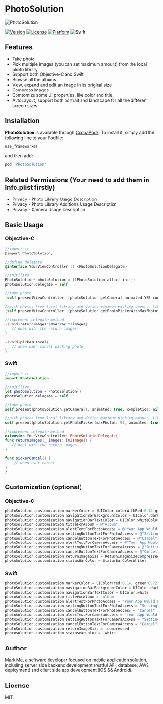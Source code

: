 # PhotoSolution
<img src="https://github.com/Mark-Ma-1988/PhotoSolution/blob/master/screenshots/image.png" alt="PhotoSolution"/>

[![Version](https://img.shields.io/cocoapods/v/ImagePicker.svg?style=flat)](http://cocoadocs.org/docsets/ImagePicker)
[![License](https://img.shields.io/cocoapods/l/ImagePicker.svg?style=flat)](http://cocoadocs.org/docsets/ImagePicker)
[![Platform](https://img.shields.io/cocoapods/p/ImagePicker.svg?style=flat)](http://cocoadocs.org/docsets/ImagePicker)
![Swift](https://img.shields.io/badge/%20in-swift%204.2-orange.svg)

## Features
- Take photo
- Pick multiple images (you can set maximum amount) from the local photo library
- Support both Objective-C and Swift
- Browse all the albums
- View, expand and edit an image in its original size
- Compress images
- Comtomize some UI properties, like color and title.
- AutoLayout, support both portrait and landscape for all the different screen sizes. 

## Installation

**PhotoSolution** is available through [CocoaPods](http://cocoapods.org). To install
it, simply add the following line to your Podfile:

```ruby
use_frameworks!
```
and then add:

```ruby
pod 'PhotoSolution'
```

## Related Permissions (Your need to add them in Info.plist firstly)
- Privacy - Photo Library Usage Description
- Privacy - Photo Library Additions Usage Description
- Privacy - Camera Usage Description

## Basic Usage

### Objective-C

```objective-c
//import it
@import PhotoSolution;

//define delegate
@interface YourViewController () <PhotoSolutionDelegate>

//initilize
PhotoSolution* photoSolution = [[PhotoSolution alloc] init];
photoSolution.delegate = self;

//take photo
[self presentViewController: [photoSolution getCamera] animated:YES completion:nil];

//pick photos from local library and define maximum picking amount, like 9
[self presentViewController: [photoSolution getPhotoPickerWithMaxPhotos:9] animated:YES completion:nil];

//implement delegate method
-(void)returnImages:(NSArray *)images{
   // deal with the return images
}

-(void)pickerCancel{
   // when user cancel picking photo
}
```

###  Swift
```swift
//import it
import PhotoSolution

//initilize
let photoSolution = PhotoSolution()
photoSolution.delegate = self

//take photo
self.present(photoSolution.getCamera(), animated: true, completion: nil)

//pick photos from local library and define maximum picking amount, like 9
self.present(photoSolution.getPhotoPicker(maxPhotos: 9), animated: true, completion: nil)

//implement delegate method
extension YourViewController: PhotoSolutionDelegate{
func returnImages(_ images: [UIImage]) {
   // deal with the return images
}

func pickerCancel() {
    // when user cancel
}
}
```

## Customization (optional)

### Objective-C
```objective-c
photoSolution.customization.markerColor = [UIColor colorWithRed:0.14 green:0.72 blue:0.30 alpha:1.0];
photoSolution.customization.navigationBarBackgroundColor = UIColor.darkGrayColor;
photoSolution.customization.navigationBarTextColor = UIColor.whiteColor;
photoSolution.customization.titleForAlbum = @"Album";
photoSolution.customization.alertTextForPhotoAccess = @"Your App Would Like to Access Your Photos";
photoSolution.customization.settingButtonTextForPhotoAccess = @"Setting";
photoSolution.customization.cancelButtonTextForPhotoAccess = @"Cancel";
photoSolution.customization.alertTextForCameraAccess = @"Your App Would Like to Access Your Photos";
photoSolution.customization.settingButtonTextForCameraAccess = @"Setting";
photoSolution.customization.cancelButtonTextForCameraAccess = @"Cancel";
photoSolution.customization.returnImageSize = ReturnImageSizeCompressed;
photoSolution.customization.statusBarColor = StatusBarColorWhite;
```

###  Swift
```swift
photoSolution.customization.markerColor = UIColor(red:0.14, green:0.72, blue:0.30, alpha:1.0)
photoSolution.customization.navigationBarBackgroundColor = UIColor.darkGray
photoSolution.customization.navigationBarTextColor = UIColor.white
photoSolution.customization.titleForAlbum = "Album"
photoSolution.customization.alertTextForPhotoAccess = "Your App Would Like to Access Your Photos"
photoSolution.customization.settingButtonTextForPhotoAccess = "Setting"
photoSolution.customization.cancelButtonTextForPhotoAccess = "Cancel"
photoSolution.customization.alertTextForCameraAccess = "Your App Would Like to Access Your Photos"
photoSolution.customization.settingButtonTextForCameraAccess = "Setting"
photoSolution.customization.cancelButtonTextForCameraAccess = "Cancel"
photoSolution.customization.returnImageSize = .compressed
photoSolution.customization.statusBarColor = .white
```


## Author

[Mark Ma](https://www.linkedin.com/in/xingchen-mark-ma-72a74678/), a software developer focused on mobile application solution, including server side backend development (restful API, database, AWS deployment) and client side app development (iOS && Android).

## License
MIT

